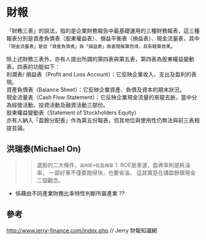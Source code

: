 # 財報


「財務三表」的說法，指的是企業財務報告中最基礎運用的三種財務報表，這三種報表分別是資產負債表（股東權益表）、損益平衡表（損益表）、現金流量表，其中`「現金流量表」是從「資產負債表」與「損益表」兩者間推算而得，具有驗算效果`。

除上述財務三表外，亦有人提出所謂的第四表與第五表，第四表為股東權益變動表。四表的功能如下：<br>
利潤表/ 損益表（Profit and Loss Account）：它反映企業收入、支出及盈利的表現。<br>
資產負債表（Balance Sheet）：它反映企業資產、負債及資本的期末狀況。<br>
現金流量表（Cash Flow Statement）：它反映企業現金流量的來龍去脈，當中分為經營活動、投資活動及融資活動三部份。<br>
股東權益變動表（Statement of Stockholders Equity）<br>
亦有人納入「盈餘分配表」作為第五份報表，但其地位與使用性仍無法與前三表相提並論。<br>



## 洪瑞泰(Michael On)

>>選股的二大條件，`高ROE+低盈再率` 1. ROE是車速，盈再率則是耗油率， 一部好車不僅要跑得快，也要省油， 這其實是在講盈餘跟現金二個觀念。



- 係藉由不同產業財務比率特性判斷所屬產業 ?? 



## 參考
http://www.jerry-finance.com/index.php  // Jerry 財報知識網